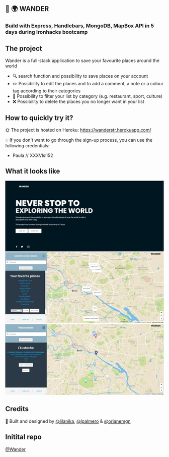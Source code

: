 ## :round_pushpin: :earth_africa: WANDER
### Build with Express, Handlebars, MongoDB, MapBox API in 5 days during Ironhacks bootcamp

## The project
Wander is a full-stack application to save your favourite places around the world 
* :mag: search function and possibility to save places on your account 
* :pencil2: Possibility to edit the places and to add a comment, a note or a colour tag according to their categories
* :large_blue_circle: Possibility to filter your list by category (e.g. restaurant, sport, culture)
* :x: Possibility to delete the places you no longer want in your list

## How to quickly try it?
:sun_with_face: The project is hosted on Heroku: https://wanderstr.herokuapp.com/

:bulb: If you don't want to go through the sign-up process, you can use the following credentials:
* Paula // XXXVls!!52

## What it looks like 
<!-- [![firstPage]())] -->
<img src="./public/images/firstPage.JPG">
<img src="./public/images/list.JPG">
<img src="./public/images/details.JPG">





## Credits
:raised_hands: Built and designed by  [@lilanika](https://github.com/lilanika), [@lpalmero](https://github.com/lpalmero) & [@orianemgn](https://github.com/orianemgn/)

## Initital repo 
[@Wander](https://github.com/PROJECT2-WANDER)


